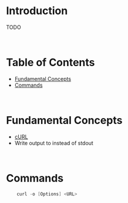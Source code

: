 <!-- omit in toc -->
# Introduction

TODO

<br />

<!-- omit in toc -->
# Table of Contents
- [Fundamental Concepts](#fundamental-concepts)
- [Commands](#commands)

<br />

# Fundamental Concepts
* [cURL](https://www.scribd.com/document/90229628/Curl-Manual)
* Write output to <file> instead of stdout
  
<br />

# Commands 

```s
    curl -o [Options] <URL>
```






